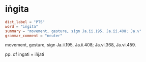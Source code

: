 # iṅgita

``` toml
dict_label = "PTS"
word = "iṅgita"
summary = "movement, gesture, sign Ja.ii.195, Ja.ii.408; Ja.v"
grammar_comment = "neuter"
```

movement, gesture, sign Ja.ii.195, Ja.ii.408; Ja.vi.368, Ja.vi.459.

pp. of ingati = iñjati

